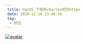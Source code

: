 ```yaml
---
 title: macOS 下使用charles抓包https
 date: 2018-12-20 13:40:16
 tag:
  - 抓包
---
```

<a data-fancybox title="使用charles抓包https" href="https://ww1.sinaimg.cn/large/007iUjdily1fyd5ld3g95j30u02r0qv5.jpg">![avatar](https://ww1.sinaimg.cn/large/007iUjdily1fyd5ld3g95j30u02r0qv5.jpg)</a>


